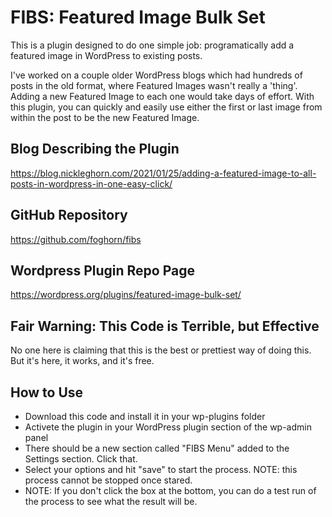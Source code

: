 # FIBS: Featured Image Bulk Set

This is a plugin designed to do one simple job: programatically add a featured image in WordPress to existing posts.

I've worked on a couple older WordPress blogs which had hundreds of posts in the old format, where Featured Images wasn't really a 'thing'. Adding a new Featured Image to each one would take days of effort. With this plugin, you can quickly and easily use either the first or last image from within the post to be the new Featured Image.

## Blog Describing the Plugin

https://blog.nickleghorn.com/2021/01/25/adding-a-featured-image-to-all-posts-in-wordpress-in-one-easy-click/

## GitHub Repository

https://github.com/foghorn/fibs

## Wordpress Plugin Repo Page

https://wordpress.org/plugins/featured-image-bulk-set/

## Fair Warning: This Code is Terrible, but Effective

No one here is claiming that this is the best or prettiest way of doing this. But it's here, it works, and it's free. 

## How to Use

- Download this code and install it in your wp-plugins folder
- Activete the plugin in your WordPress plugin section of the wp-admin panel
- There should be a new section called "FIBS Menu" added to the Settings section. Click that.
- Select your options and hit "save" to start the process. NOTE: this process cannot be stopped once stared.
- NOTE: If you don't click the box at the bottom, you can do a test run of the process to see what the result will be.